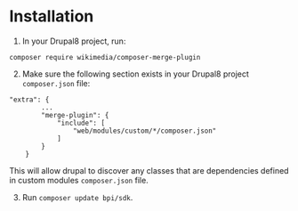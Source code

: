 # Installation

1. In your Drupal8 project, run:
```
composer require wikimedia/composer-merge-plugin
```
2. Make sure the following section exists in your Drupal8 project `composer.json` file:
```
"extra": {
        ...
        "merge-plugin": {
            "include": [
                "web/modules/custom/*/composer.json"
            ]
        }
    }
```

This will allow drupal to discover any classes that are dependencies defined in custom modules `composer.json` file.

3. Run `composer update bpi/sdk`.
